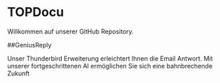 # TOPDocu

Willkommen auf unserer GitHub Repository.

##GeniusReply

Unser Thunderbird Erweiterung erleichtert Ihnen die Email Antwort. Mit unserer fortgeschrittenen AI ermöglichen Sie sich eine bahnbrechende Zukunft
